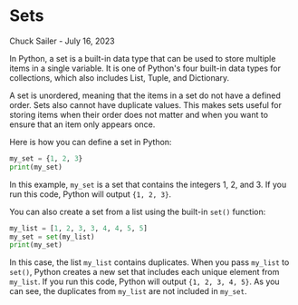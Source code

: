 # Sets

Chuck Sailer - July 16, 2023

In Python, a set is a built-in data type that can be used to store multiple items in a single variable. It is one of Python's four built-in data types for collections, which also includes List, Tuple, and Dictionary. 

A set is unordered, meaning that the items in a set do not have a defined order. Sets also cannot have duplicate values. This makes sets useful for storing items when their order does not matter and when you want to ensure that an item only appears once.

Here is how you can define a set in Python:

```python
my_set = {1, 2, 3}
print(my_set)
```

In this example, `my_set` is a set that contains the integers 1, 2, and 3. If you run this code, Python will output `{1, 2, 3}`.

You can also create a set from a list using the built-in `set()` function:

```python
my_list = [1, 2, 3, 3, 4, 4, 5, 5]
my_set = set(my_list)
print(my_set)
```

In this case, the list `my_list` contains duplicates. When you pass `my_list` to `set()`, Python creates a new set that includes each unique element from `my_list`. If you run this code, Python will output `{1, 2, 3, 4, 5}`. As you can see, the duplicates from `my_list` are not included in `my_set`.